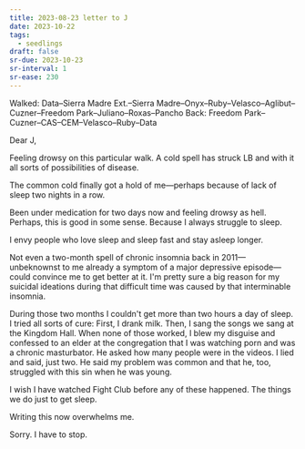 ```yaml
---
title: 2023-08-23 letter to J
date: 2023-10-22
tags:
  - seedlings
draft: false
sr-due: 2023-10-23
sr-interval: 1
sr-ease: 230
---
```

Walked: Data–Sierra Madre Ext.–Sierra Madre–Onyx–Ruby–Velasco–Aglibut–Cuzner–Freedom Park–Juliano–Roxas–Pancho
Back: Freedom Park–Cuzner–CAS–CEM–Velasco–Ruby–Data

Dear J,

Feeling drowsy on this particular walk. A cold spell has struck LB and with it all sorts of possibilities of disease.

The common cold finally got a hold of me—perhaps because of lack of sleep two nights in a row.

Been under medication for two days now and feeling drowsy as hell. Perhaps, this is good in some sense. Because I always struggle to sleep.

I envy people who love sleep and sleep fast and stay asleep longer.

Not even a two-month spell of chronic insomnia back in 2011—unbeknownst to me already a symptom of a major depressive episode—could convince me to get better at it. I'm pretty sure a big reason for my suicidal ideations during that difficult time was caused by that interminable insomnia.

During those two months I couldn't get more than two hours a day of sleep. I tried all sorts of cure: First, I drank milk. Then, I sang the songs we sang at the Kingdom Hall. When none of those worked, I blew my disguise and confessed to an elder at the congregation that I was watching porn and was a chronic masturbator. He asked how many people were in the videos. I lied and said, just two. He said my problem was common and that he, too, struggled with this sin when he was young.

I wish I have watched Fight Club before any of these happened. The things we do just to get sleep.

Writing this now overwhelms me.

Sorry. I have to stop.